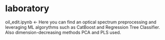 # laboratory
oil_edit.ipynb <- Here you can find an optical spectrum preprocessing and leveraging ML algorythms such as CatBoost and Regression Tree Classifier.
Also dimension-decreasing methods PCA and PLS used.
